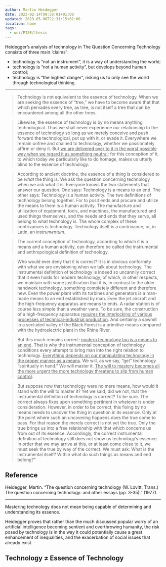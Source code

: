 ```yaml
---
author: Martin Heidegger
date: 2023-02-14T09:58:01+01:00
updated: 2023-05-06T22:31:15+02:00
location: home
tags:
  - uni/PISE/thesis
---
```

Heidegger’s analysis of technology in The Question Concerning Technology consists of three main ‘claims’:

- technology is “not an instrument”, it is a way of understanding the world;
- technology is “not a human activity”, but develops beyond human control;
- technology is “the highest danger”, risking us to only see the world through technological thinking.

---

> Technology is not equivalent to the essence of technology. When we are seeking the essence of “tree,” we have to become aware that that which pervades every tree, as tree, is not itself a tree that can be encountered among all the other trees.

> Likewise, the essence of technology is by no means anything technological. Thus we shall never experience our relationship to the essence of technology so long as we merely conceive and push forward the technological, put up with it, or evade it. Everywhere we remain unfree and chained to technology, whether we passionately affirm or deny it. But <u>we are delivered over to it in the worst possible way when we regard it as something neutral</u>; for this conception of it, to which today we particularly like to do homage, makes us utterly blind to the essence of technology.

> According to ancient doctrine, the essence of a thing is considered to be *what* the thing is. We ask the question concerning technology when we ask what it is. Everyone knows the two statements that answer our question. One says: Technology is a means to an end. The other says: Technology is a human activity. The two definitions of technology belong together. For to posit ends and procure and utilize the means to them is a human activity. The manufacture and utilization of equipment, tools, and machines, the manufactured and used things themselves, and the needs and ends that they serve, all belong to what technology is. The whole complex of these contrivances is technology. Technology itself is a contrivance, or, in Latin, an *instrumentum*.

> The current conception of technology, according to which it is a means and a human activity, can therefore be called the instrumental and anthropological definition of technology.

> Who would ever deny that it is correct? It is in obvious conformity with what we are envisioning when we talk about technology. The instrumental definition of technology is indeed so uncannily correct that it even holds for modern technology, of which, in other respects, we maintain with some justification that it is, in contrast to the older handwork technology, something completely different and therefore new. Even the power plant with its turbines and generators is a man-made means to an end established by man. Even the jet aircraft and the high-frequency apparatus are means to ends. A radar station is of course less simple than a weather vane. To be sure, the construction of a high-frequency apparatus <u>requires the interlocking of various processes of technical-industrial production</u>. And certainly a sawmill in a secluded valley of the Black Forest is a primitive means compared with the hydroelectric plant in the Rhine River.

> But this much remains correct: <u>modern technology too is a means to an end</u>. That is why the instrumental conception of technology conditions every attempt to bring man into the right relation to technology. <u>Everything depends on our manipulating technology in the proper manner as a means</u>. We will, as we say, “get” technology “spiritually in hand.” We will master it. <u>The will to mastery becomes all the more urgent the more technology threatens to slip from human control</u>.

> But suppose now that technology were no mere means, how would it stand with the will to master it? Yet we said, did we not, that the instrumental definition of technology is correct? To be sure. The correct always fixes upon something pertinent in whatever is under consideration. However, in order to be correct, this fixing by no means needs to uncover the thing in question in its essence. Only at the point where such an uncovering happens does the true come to pass. For that reason the merely correct is not yet the true. Only the true brings us into a free relationship with that which concerns us from out of its essence. Accordingly, the correct instrumental definition of technology still does not show us technology’s essence. In order that we may arrive at this, or at least come close to it, we must seek the true by way of the correct. We must ask: What is the instrumental itself? Within what do such things as means and end belong?”

## Reference

Heidegger, Martin. “The question concerning technology (W. Lovitt, Trans.) The question concerning technology: and other essays (pp. 3-35).” (1977).

---

Mastering technology does not mean being capable of determining and understanding its essence.

Heidegger proves that rather than the much discussed popular worry of an artificial intelligence becoming sentient and overthrowing humanity, the risk posed by technology is in the way it could potentially cause a great enhancement of inequalities, and the exacerbation of social issues that already exist.

## Technology ≠ Essence of Technology
